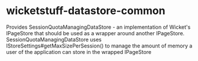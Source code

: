 wicketstuff-datastore-common
===========================

Provides SessionQuotaManagingDataStore - an implementation of Wicket's IPageStore that should be used as a wrapper around another IPageStore.
SessionQuotaManagingDataStore uses IStoreSettings#getMaxSizePerSession() to manage the amount of memory a user of the application can
store in the wrapped IPageStore
